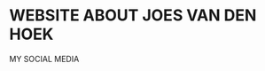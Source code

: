 <!DOCTYPE html>
<html>
<head>
<title>Page Title</title>
</head>
<body>

<h1>WEBSITE ABOUT JOES VAN DEN HOEK</h1>
<p>MY SOCIAL MEDIA</p>

</body>
</html>
